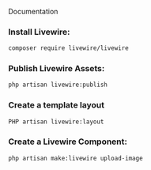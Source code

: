 Documentation

### Install Livewire:
```bash
composer require livewire/livewire
```

### Publish Livewire Assets:
```bash
php artisan livewire:publish
```

### Create a template layout
```bash
PHP artisan livewire:layout
```

### Create a Livewire Component:
```bash
php artisan make:livewire upload-image
```
